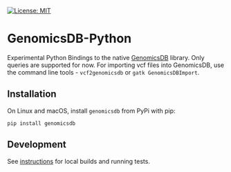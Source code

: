 [![License: MIT](https://img.shields.io/badge/License-MIT-yellow.svg)](https://opensource.org/licenses/MIT)

# GenomicsDB-Python
Experimental Python Bindings to the native [GenomicsDB](https://github.com/GenomicsDB/GenomicsDB) library. Only queries are supported for now. For importing vcf files into GenomicsDB, use the command line tools - `vcf2genomicsdb` or `gatk GenomicsDBImport`.

## Installation
On Linux and macOS, install `genomicsdb` from PyPi with pip:
```
pip install genomicsdb
```

## Development
See [instructions](INSTALL.md) for local builds and running tests.
